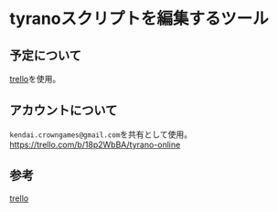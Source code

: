 # tyranoスクリプトを編集するツール

## 予定について

[trello][*1]を使用。

## アカウントについて
`kendai.crowngames@gmail.com`を共有として使用。
https://trello.com/b/18p2WbBA/tyrano-online

## 参考

[trello][*1]

[*1]:https://trello.com/b/18p2WbBA/tyrano-online
